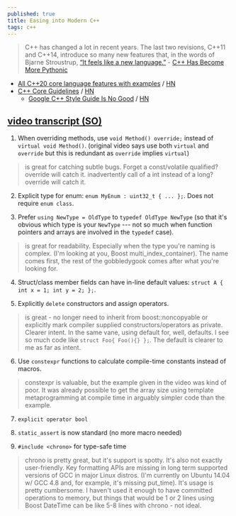 ```yaml
---
published: true
title: Easing into Modern C++
tags: c++
---
```

> C++ has changed a lot in recent years. The last two revisions, C++11 and C++14, introduce so many new features that, in the words of Bjarne Stroustrup, [“It feels like a new language.”](https://www.stroustrup.com/C++11FAQ.html#think) - [C++ Has Become More Pythonic](https://preshing.com/20141202/cpp-has-become-more-pythonic/)

- [All C++20 core language features with examples](https://oleksandrkvl.github.io/2021/04/02/cpp-20-overview.html) / [HN](https://news.ycombinator.com/item?id=26723851)
- [C++ Core Guidelines](https://isocpp.github.io/CppCoreGuidelines/CppCoreGuidelines) / [HN](https://news.ycombinator.com/item?id=10239962)
	- [Google C++ Style Guide Is No Good](https://eyakubovich.github.io/2018-11-27-google-cpp-style-guide-is-no-good/) / [HN](https://news.ycombinator.com/item?id=18555771)

## [video transcript (SO)](https://news.ycombinator.com/item?id=17870409)

1. When overriding methods, use `void Method() override;` instead of `virtual void Method()`. (original video says use both `virtual` and `override` but this is redundant as `override` implies `virtual`)

 > is great for catching subtle bugs. Forget a const/volatile qualified? override will catch it. inadvertently call of a int instead of a long? override will catch it.

2. Explicit type for enum: `enum MyEnum : uint32_t { ... };`. Does not require `enum class`.

3. Prefer `using NewType = OldType` to `typedef OldType NewType` (so that it's obvious which type is your `NewType` --- not so much when function pointers and arrays are involved in the `typedef` case).

 > is great for readability. Especially when the type you're naming is complex. (I'm looking at you, Boost multi_index_container). The name comes first, the rest of the gobbledygook comes after what you're looking for.

4. Struct/class member fields can have in-line default values: `struct A { int x = 1; int y = 2; };`.

5. Explicitly `delete` constructors and assign operators.

 > is great - no longer need to inherit from boost::noncopyable or explicitly mark compiler supplied constructors/operators as private. Clearer intent. In the same vane, using default for, well, defaults. I see so much code like `struct Foo{ Foo(){} };`. The default is clearer to me as far as intent.

6. Use `constexpr` functions to calculate compile-time constants instead of macros.

 > constexpr is valuable, but the example given in the video was kind of poor. It was already possible to get the array size using template metaprogramming at compile time in arguably simpler code than the example.

7. `explicit operator bool`

8. `static_assert` is now standard (no more macro needed)

9. `#include <chrono>` for type-safe time

 > chrono is pretty great, but it's support is spotty. It's also not exactly user-friendly. Key formatting APIs are missing in long term supported versions of GCC in major Linux distros. (I'm currently on Ubuntu 14.04 w/ GCC 4.8 and, for example, it's missing put_time). It's usage is pretty cumbersome. I haven't used it enough to have committed operations to memory, but things that would be 1 or 2 lines using Boost DateTime can be like 5-8 lines with chrono - not ideal.
